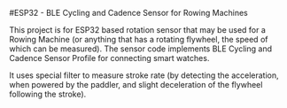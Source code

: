 #ESP32 - BLE Cycling and Cadence Sensor for Rowing Machines

This project is for ESP32 based rotation sensor that may be used for a Rowing Machine (or anything that has a rotating flywheel, the speed of which can be measured). The sensor code implements BLE Cycling and Cadence Sensor Profile for connecting smart watches.

It uses special filter to measure stroke rate (by detecting the acceleration, when powered by the paddler, and slight deceleration of the flywheel following the stroke).


